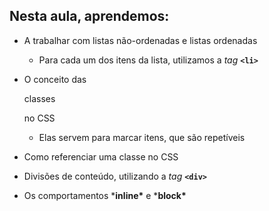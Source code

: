 ## Nesta aula, aprendemos:

- A trabalhar com listas não-ordenadas e listas ordenadas

  - Para cada um dos itens da lista, utilizamos a *tag* **`<li>`**

- O conceito das 

  classes

   no CSS

  - Elas servem para marcar itens, que são repetíveis

- Como referenciar uma classe no CSS

- Divisões de conteúdo, utilizando a *tag* **`<div>`**

- Os comportamentos ***inline\*** e ***block\***